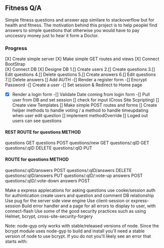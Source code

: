 ## Fitness Q/A
Simple fitness questions and answer app similare to stackoverflow but for health and fitness.
The motivation behind this project is to help peoplel find answers to simple questions that otherwise you would have to pay 
unccessry money just to hear it form a Doctor.


### Progress
[X] Create simple server
[X] Make simple GET routes and views
[X] Connect BootStrap  
[X] Connect DB
[X] Designe DB
1.[] Create users
2.[] Create questions
3.[] Edit questions
4.[] Delete questions
5.[] Create answers
6.[] Edit questions
7.[] Delete answers
[] Add AUTH
-[] Render a register form
-[] Encrypt Password
-[] Create a user
-[] Set session & Redirect to Home page 
-[X] Render a login form
-[] Validate Date coming from login form
-[] Pull user from DB and set session
[] check for input (Cross Site Scpripting)
[] Create view Templates
[] Make simple POST routes and forms
[] Create helper methods to handle voting / a method to handle timeupdating when user edit question
[] implement methodOverride
[] Loged out users can see questions

#### REST ROUTE for questions METHOD

questions GET
questions POST
questions/new GET
questions/:qID GET
questions/:qID DELETE
questions/:qID PUT

#### ROUTE for questions METHOD

questions/:qID/answers POST
questions/:qID/answers DELETE
questions/:qID/answers PUT
questions/:qID/:vote-up answers POST
questions/:qID/:vote-down answers POST

<!-- just Some ideas -->

Make a express applecations for asking questions
use cooke/session auth for authintication
create users and question and comment DB relationship
Use pug for the server side view engine
Use client-session or express-session
Build error handler and a page for all errors to display to user, with connect-flash
Use some of the good security practices such as using Helmet, bcrypt, cross-site-security-forgery

Note: node-gyp only works with stable/released versions of node. Since the bcrypt module uses node-gyp to build and install you'll need a stable version of node to use bcrypt. If you do not you'll likely see an error that starts with:

